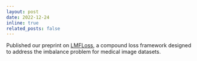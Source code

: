 ```yaml
---
layout: post
date: 2022-12-24
inline: true
related_posts: false
---
```


Published our preprint on [LMFLoss](https://arxiv.org/abs/2212.12741), a compound loss framework designed to address the imbalance problem for medical image datasets.
